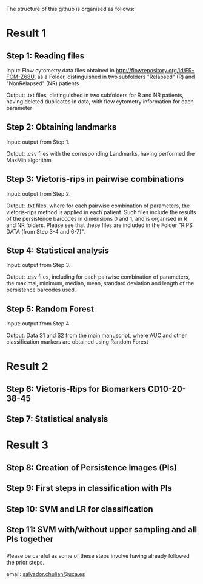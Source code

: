 The structure of this github is organised as follows:

###

# Result 1

## Step 1: Reading files

Input: Flow cytometry data files obtained in http://flowrepository.org/id/FR-FCM-Z68U, as a Folder, distinguished in two subfolders "Relapsed" (R) and "NonRelapsed" (NR) patients

Output: .txt files, distinguished in two subfolders for R and NR patients, having deleted duplicates in data, with flow cytometry information for each parameter

## Step 2: Obtaining landmarks

Input: output from Step 1.

Output: .csv files with the corresponding Landmarks, having performed the MaxMin algorithm

## Step 3: Vietoris-rips in pairwise combinations

Input: output from Step 2.

Output: .txt files, where for each pairwise combination of parameters, the vietoris-rips method is applied in each patient. Such files include the results of the persistence barcodes in dimensions 0 and 1, and is organised in R and NR folders. Please see that these files are included in the Folder "RIPS DATA (from Step 3-4 and 6-7)".

## Step 4: Statistical analysis

Input: output from Step 3.

Output: .csv files, including for each pairwise combination of parameters, the maximal, minimum, median, mean, standard deviation and length of the persistence barcodes used.

## Step 5: Random Forest

Input: output from Step 4.

Output: Data S1 and S2 from the main manuscript, where AUC and other classification markers are obtained using Random Forest

###

# Result 2

## Step 6: Vietoris-Rips for Biomarkers CD10-20-38-45

## Step 7: Statistical analysis

###

# Result 3

## Step 8: Creation of Persistence Images (PIs)

## Step 9: First steps in classification with PIs

## Step 10: SVM and LR for classification

## Step 11: SVM with/without upper sampling and all PIs together

###

Please be careful as some of these steps involve having already followed the prior steps.

email: salvador.chulian@uca.es
